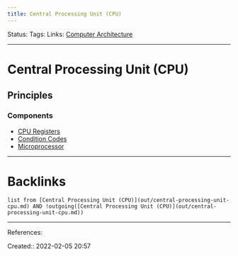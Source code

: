 ```yaml
---
title: Central Processing Unit (CPU)
---
```

Status: 
Tags: 
Links: [Computer Architecture](out/computer-architecture.md)
___
# Central Processing Unit (CPU)
## Principles
### Components
- [CPU Registers](out/cpu-registers.md)
- [Condition Codes](out/condition-codes.md)
- [Microprocessor](out/microprocessor.md)
___
# Backlinks
```dataview
list from [Central Processing Unit (CPU)](out/central-processing-unit-cpu.md) AND !outgoing([Central Processing Unit (CPU)](out/central-processing-unit-cpu.md))
```
___
References:

Created:: 2022-02-05 20:57

